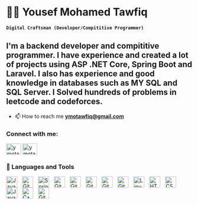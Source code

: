 # 🏄‍♂️ Yousef Mohamed Tawfiq

**`Digital Craftsman (Developer/Compititive Programmer)`**

I'm a backend developer and compititive programmer. I have experience and created a lot of projects
using ASP .NET Core, Spring Boot and Laravel. I also has experience and good knowledge in databases such as MY SQL and SQL Server. I Solved hundreds of problems in leetcode and codeforces.  
---

- 📫 How to reach me **ymotawfiq@gmail.com**

<h3 align="left">Connect with me:</h3>
<p align="left">
<a href="https://x.com/ymtawfiq" target="blank"><img align="center" src="https://raw.githubusercontent.com/rahuldkjain/github-profile-readme-generator/master/src/images/icons/Social/twitter.svg" alt="ymotawfiq" height="30" width="40" /></a>
<a href="https://www.linkedin.com/in/ymotawfiq/" target="blank"><img align="center" src="https://raw.githubusercontent.com/rahuldkjain/github-profile-readme-generator/master/src/images/icons/Social/linked-in-alt.svg" alt="ymotawfiq" height="30" width="40" /></a>

</p>

### 🧰 Languages and Tools

<img align="left" alt="Java" width="30px" style="padding-right:10px;" src="https://cdn.jsdelivr.net/gh/devicons/devicon/icons/java/java-original.svg"/>
<img align="left" alt="GitHub" width="30px" style="padding-right:10px;" src="https://static-00.iconduck.com/assets.00/c-sharp-c-icon-456x512-9sej0lrz.png" />
<img align="left" alt="Spring" width="30px" style="padding-right:10px;" src="https://cdn.jsdelivr.net/gh/devicons/devicon/icons/spring/spring-original.svg" />
<img align="left" alt="GitHub" width="30px" style="padding-right:10px;" src="https://ih1.redbubble.net/image.366684642.5673/st,small,845x845-pad,1000x1000,f8f8f8.u2.jpg" />
<img align="left" alt="GitHub" width="30px" style="padding-right:10px;" src="https://static-00.iconduck.com/assets.00/database-mysql-icon-1954x2048-08uox8qu.png" />
<img align="left" alt="GitHub" width="30px" style="padding-right:10px;" src="https://cdn-icons-png.freepik.com/512/5968/5968409.png" />
<img align="left" alt="GitHub" width="30px" style="padding-right:10px;" src="https://cdn-icons-png.freepik.com/512/6470/6470816.png" />
<img align="left" alt="Git" width="30px" style="padding-right:10px;" src="https://cdn.jsdelivr.net/gh/devicons/devicon/icons/git/git-original.svg" />
<img align="left" alt="Linux" width="30px" style="padding-right:10px;" src="https://cdn.jsdelivr.net/gh/devicons/devicon/icons/linux/linux-original.svg" />
<img align="left" alt="HTML" width="30px" style="padding-right:10px;" src="https://cdn.jsdelivr.net/gh/devicons/devicon/icons/html5/html5-plain.svg" />
<img align="left" alt="CSS" width="30px" style="padding-right:10px;" src="https://cdn.jsdelivr.net/gh/devicons/devicon/icons/css3/css3-plain.svg" />
<img align="left" alt="JavaScript" width="30px" style="padding-right:10px;" src="https://cdn.jsdelivr.net/gh/devicons/devicon/icons/javascript/javascript-plain.svg" />
<img align="left" alt="C++" width="30px" style="padding-right:10px;" src="https://cdn.jsdelivr.net/gh/devicons/devicon/icons/cplusplus/cplusplus-line.svg" />
<img align="left" alt="GitHub" width="30px" style="padding-right:10px;" src="https://cdn.jsdelivr.net/gh/devicons/devicon/icons/github/github-original.svg" />
<br />


